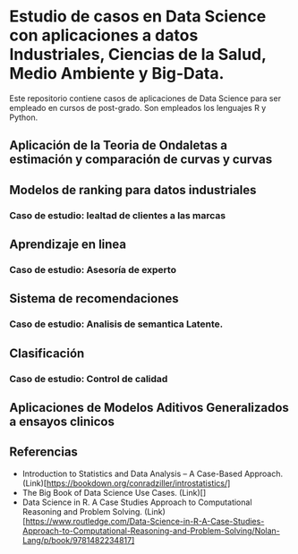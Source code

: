 # Estudio de casos en Data Science con aplicaciones a datos Industriales, Ciencias de la Salud, Medio Ambiente y Big-Data.

Este repositorio contiene casos de aplicaciones de Data Science para ser empleado en cursos de post-grado.
Son empleados los lenguajes R y Python.

## Aplicación de la Teoria de Ondaletas a estimación y comparación de curvas y curvas

## Modelos de ranking para datos industriales

### Caso de estudio: lealtad de clientes a las marcas

## Aprendizaje en linea
### Caso de estudio: Asesoría de experto

## Sistema de recomendaciones
### Caso de estudio: Analisis de semantica Latente.

## Clasificación

### Caso de estudio: Control de calidad

## Aplicaciones de Modelos Aditivos Generalizados a ensayos clinicos




## Referencias

- Introduction to Statistics and Data Analysis – A Case-Based Approach. (Link)[https://bookdown.org/conradziller/introstatistics/]
- The Big Book of Data Science Use Cases. (Link)[]
- Data Science in R. A Case Studies Approach to Computational Reasoning and Problem Solving. (Link)[https://www.routledge.com/Data-Science-in-R-A-Case-Studies-Approach-to-Computational-Reasoning-and-Problem-Solving/Nolan-Lang/p/book/9781482234817]
  
 
